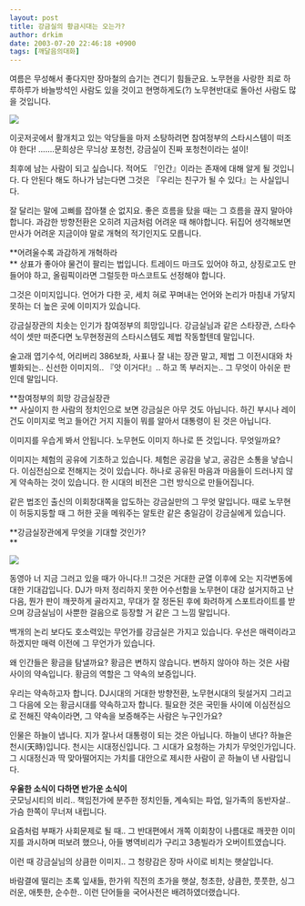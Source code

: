 ```yaml
---
layout: post
title: 강금실의 황금시대는 오는가?
author: drkim
date: 2003-07-20 22:46:18 +0900
tags: [깨달음의대화]
---
```

여름은 무성해서 좋다지만 장마철의 습기는 견디기 힘들군요. 노무현을 사랑한 죄로 하루하루가 바늘방석인 사람도 있을 것이고 현명하게도(?) 노무현반대로 돌아선 사람도 많을 것입니다. 


  ![](http://drkimz.com/technote/board/private/upimg/1058708450.jpg)


  이곳저곳에서 활개치고 있는 악당들을 마저 소탕하려면 참여정부의 스타시스템이 떠조야 한다! .......문희상은 무늬상 포청천, 강금실이 진짜 포청천이라는 설이!


최후에 남는 사람이 되고 싶습니다. 적어도 『인간』이라는 존재에 대해 알게 될 것입니다. 다 안된다 해도 하나가 남는다면 그것은 『우리는 친구가 될 수 있다』는 사실입니다. 

잘 달리는 말에 고삐를 잡아챌 순 없지요. 좋은 흐름을 탔을 때는 그 흐름을 끊지 말아야 합니다. 과감한 방향전환은 오히려 지금처럼 어려운 때 해야합니다. 뒤집어 생각해보면 만사가 어려운 지금이야 말로 개혁의 적기인지도 모릅니다. 

**어려울수록 과감하게 개혁하라  
** 상표가 좋아야 물건이 팔리는 법입니다. 트레이드 마크도 있어야 하고, 상징로고도 만들어야 하고, 올림픽이라면 그럴듯한 마스코트도 선정해야 합니다. 

그것은 이미지입니다. 언어가 다한 곳, 세치 혀로 꾸며내는 언어와 논리가 마침내 가닿지 못하는 더 높은 곳에 이미지가 있습니다. 

강금실장관의 치솟는 인기가 참여정부의 희망입니다. 강금실님과 같은 스타장관, 스타수석이 셋만 떠준다면 노무현정권의 스타시스템도 제법 작동할텐데 말입니다. 

술고래 엽기수석, 어리버리 386보좌, 사표나 잘 내는 장관 말고, 제법 그 이전시대와 차별화되는.. 신선한 이미지의.. 『앗 이거다!』.. 하고 똑 부러지는.. 그 무엇이 아쉬운 판인데 말입니다.

**참여정부의 희망 강금실장관  
** 사실이지 한 사람의 정치인으로 보면 강금실은 아무 것도 아닙니다. 하긴 부시나 레이건도 이미지로 먹고 들어간 거지 지들이 뭐를 알아서 대통령이 된 것은 아닙니다. 

이미지를 우습게 봐서 안됩니다. 노무현도 이미지 하나로 뜬 것입니다. 무엇일까요? 

이미지는 체험의 공유에 기초하고 있습니다. 체험은 공감을 낳고, 공감은 소통을 낳습니다. 이심전심으로 전해지는 것이 있습니다. 하나로 공유된 마음과 마음들이 드러나지 않게 약속하는 것이 있습니다. 한 시대의 비전은 그런 방식으로 만들어집니다. 

같은 법조인 출신의 이회창대쪽을 압도하는 강금실만의 그 무엇 말입니다. 때로 노무현이 허둥지둥할 때 그 허한 곳을 메워주는 알토란 같은 충일감이 강금실에게 있습니다. 

**강금실장관에게 무엇을 기대할 것인가?   
** 


  ![](http://drkimz.com/technote/board/private/upimg/1058708288.jpg)


  동영아 너 지금 그러고 있을 때가 아니다.!!
그것은 거대한 균열 이후에 오는 지각변동에 대한 기대감입니다. DJ가 마저 정리하지 못한 어수선함을 노무현이 대강 설거지하고 난 다음, 뭔가 판이 깨끗하게 골라지고, 무대가 잘 정돈된 후에 화려하게 스포트라이트를 받으며 강금실님이 사뿐한 걸음으로 등장할 거 같은 그 느낌 말입니다. 

백개의 논리 보다도 호소력있는 무언가를 강금실은 가지고 있습니다. 우선은 매력이라고 하겠지만 매력 이전에 그 무언가가 있습니다. 

왜 인간들은 황금을 탐낼까요? 황금은 변하지 않습니다. 변하지 않아야 하는 것은 사람 사이의 약속입니다. 황금의 역할은 그 약속의 보증입니다. 

우리는 약속하고자 합니다. DJ시대의 거대한 방향전환, 노무현시대의 뒷설거지 그리고 그 다음에 오는 황금시대를 약속하고자 합니다. 필요한 것은 국민들 사이에 이심전심으로 전해진 약속이라면, 그 약속을 보증해주는 사람은 누구인가요? 

인물은 하늘이 냅니다. 지가 잘나서 대통령이 되는 것은 아닙니다. 하늘이 낸다? 하늘은 천시(天時)입니다. 천시는 시대정신입니다. 그 시대가 요청하는 가치가 무엇인가입니다. 그 시대정신과 딱 맞아떨어지는 가치를 대안으로 제시한 사람이 곧 하늘이 낸 사람입니다. 

**우울한 소식이 다하면 반가운 소식이**   
굿모닝시티의 비리.. 책임전가에 분주한 정치인들, 계속되는 파업, 일가족의 동반자살.. 가슴 한쪽이 무너져 내립니다. 

요즘처럼 부패가 사회문제로 될 때.. 그 반대편에서 개쪽 이회창이 나름대로 깨끗한 이미지를 과시하며 떠보려 했으나, 아들 병역비리가 구리고 3층빌라가 오버이트였습니다. 

이런 때 강금실님의 상큼한 이미지.. 그 청량감은 장마 사이로 비치는 햇살입니다. 

바람결에 떨리는 초록 잎새들, 한가위 직전의 초가을 햇살, 청초한, 상큼한, 풋풋한, 싱그러운, 애틋한, 순수한.. 이런 단어들을 국어사전은 배려하였더랬습니다.